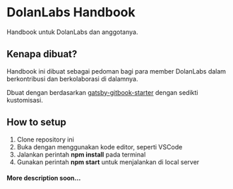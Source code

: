 # DolanLabs Handbook
Handbook untuk DolanLabs dan anggotanya.

## Kenapa dibuat?
Handbook ini dibuat sebagai pedoman bagi para member DolanLabs dalam berkontribusi dan berkolaborasi di dalamnya.

Dbuat dengan berdasarkan [gatsby-gitbook-starter](https://github.com/hasura/gatsby-gitbook-starter) dengan sedikti kustomisasi.

## How to setup
1. Clone repository ini
2. Buka dengan menggunakan kode editor, seperti VSCode
3. Jalankan perintah **npm install** pada terminal
4. Gunakan perintah **npm start** untuk menjalankan di local server

#### More description soon...

